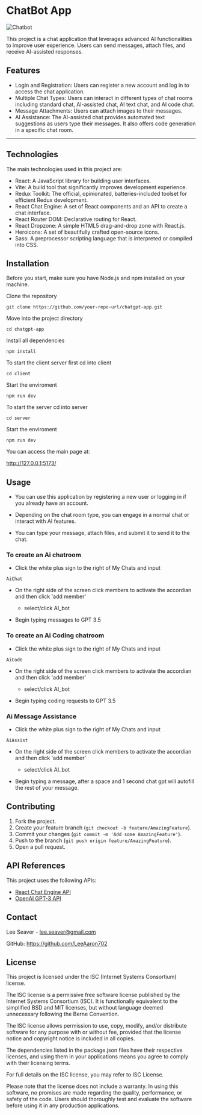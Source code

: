 # ChatBot App
![Chatbot](https://github.com/LeeAaron702/ChatBotApp/assets/112150883/dc991895-8d00-487a-9e33-9d239430149b)

This project is a chat application that leverages advanced AI functionalities to improve user experience. Users can send messages, attach files, and receive AI-assisted responses.

## Features
- Login and Registration: Users can register a new account and log in to access the chat application.
- Multiple Chat Types: Users can interact in different types of chat rooms including standard chat, AI-assisted chat, AI text chat, and AI code chat.
- Message Attachments: Users can attach images to their messages.
- AI Assistance: The AI-assisted chat provides automated text suggestions as users type their messages. It also offers code generation in a specific chat room.

------

## Technologies
The main technologies used in this project are:

- React: A JavaScript library for building user interfaces.
- Vite: A build tool that significantly improves development experience.
- Redux Toolkit: The official, opinionated, batteries-included toolset for efficient Redux development.
- React Chat Engine: A set of React components and an API to create a chat interface.
- React Router DOM: Declarative routing for React.
- React Dropzone: A simple HTML5 drag-and-drop zone with React.js.
- Heroicons: A set of beautifully crafted open-source icons.
- Sass: A preprocessor scripting language that is interpreted or compiled into CSS.

## Installation
Before you start, make sure you have Node.js and npm installed on your machine.

Clone the repository

```
git clone https://github.com/your-repo-url/chatgpt-app.git
```

Move into the project directory
```
cd chatgpt-app
```
Install all dependencies
```
npm install
```
To start the client server first cd into client 
```
cd client
```
Start the enviroment
```
npm run dev
```
To start the server cd into server 
```
cd server
```
Start the enviroment
```
npm run dev
```
You can access the main page at:

http://127.0.0.1:5173/


## Usage
- You can use this application by registering a new user or logging in if you already have an account. 

- Depending on the chat room type, you can engage in a normal chat or interact with AI features. 

- You can type your message, attach files, and submit it to send it to the chat. 

### To create an Ai chatroom
- Click the white plus sign to the right of My Chats and input 
```
AiChat
```
- On the right side of the screen click members to activate the accordian and then click 'add member' 

    - select/click AI_bot

- Begin typing messages to GPT 3.5

### To create an Ai Coding chatroom
- Click the white plus sign to the right of My Chats and input 
```
AiCode
```
- On the right side of the screen click members to activate the accordian and then click 'add member' 

    - select/click AI_bot

- Begin typing coding requests to GPT 3.5

### Ai Message Assistance 
- Click the white plus sign to the right of My Chats and input 
```
AiAssist
```
- On the right side of the screen click members to activate the accordian and then click 'add member' 

    - select/click AI_bot

- Begin typing a message, after a space and 1 second chat gpt will autofill the rest of your message.



## Contributing

1. Fork the project.
2. Create your feature branch (`git checkout -b feature/AmazingFeature`).
3. Commit your changes (`git commit -m 'Add some AmazingFeature'`).
4. Push to the branch (`git push origin feature/AmazingFeature`).
5. Open a pull request.

## API References

This project uses the following APIs:

- [React Chat Engine API](https://docs.chatengine.io/)
- [OpenAI GPT-3 API](https://beta.openai.com/docs/)

## Contact

Lee Seaver - lee.seaver@gmail.com

GitHub: https://github.com/LeeAaron702


## License
This project is licensed under the ISC (Internet Systems Consortium) license.

The ISC license is a permissive free software license published by the Internet Systems Consortium (ISC). It is functionally equivalent to the simplified BSD and MIT licenses, but without language deemed unnecessary following the Berne Convention.

The ISC license allows permission to use, copy, modify, and/or distribute software for any purpose with or without fee, provided that the license notice and copyright notice is included in all copies.

The dependencies listed in the package.json files have their respective licenses, and using them in your applications means you agree to comply with their licensing terms.

For full details on the ISC license, you may refer to ISC License.

Please note that the license does not include a warranty. In using this software, no promises are made regarding the quality, performance, or safety of the code. Users should thoroughly test and evaluate the software before using it in any production applications.
